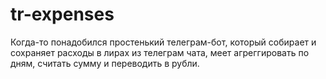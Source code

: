 # tr-expenses
Когда-то понадобился простенький телеграм-бот, который собирает и сохраняет расходы в лирах из телеграм чата, меет агреггировать по дням, считать сумму и переводить в рубли.
